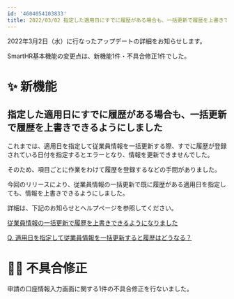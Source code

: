 ```yaml
---
id: '4604054103833'
title: 2022/03/02 指定した適用日にすでに履歴がある場合も、一括更新で履歴を上書きできるようにしました 他1件
---
```

2022年3月2日（水）に行なったアップデートの詳細をお知らせします。

SmartHR基本機能の変更点は、新機能1件・不具合修正1件でした。

# ✨ 新機能

## 指定した適用日にすでに履歴がある場合も、一括更新で履歴を上書きできるようにしました

これまでは、適用日を指定して従業員情報を一括更新する際、すでに履歴が登録されている日付を指定するとエラーとなり、情報を更新できませんでした。

そのため、項目ごとに作業をわけて履歴を登録するなどの手間がありました。

今回のリリースにより、従業員情報の一括更新で既に履歴がある適用日を指定しても、情報を上書きできるようにしました。

詳細は、下記のお知らせとヘルプページを参照してください。

[従業員情報の一括更新で履歴を上書きできるようになりました](https://smarthr.jp/update/33288)

[Q. 適用日を指定して従業員情報を一括更新すると履歴はどうなる？](https://knowledge.smarthr.jp/hc/ja/articles/4434037370905)

# 👨‍⚕️ 不具合修正

申請の口座情報入力画面に関する1件の不具合修正を行ないました。
